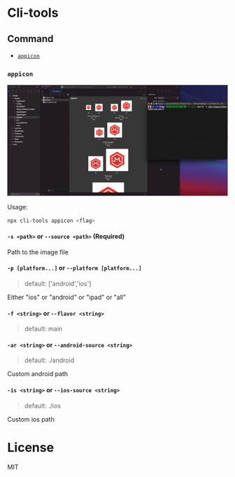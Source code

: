 # Cli-tools

## Command

- [`appicon`](#appicon)
  
### `appicon`

<img src="./preview/appicon.gif"/>

Usage:

```sh
npx cli-tools appicon <flag>
```

#### `-s <path>` or `--source <path>` (Required)

Path to the image file

#### `-p [platform...]` or `--platform [platform...]`

> default: ['android','ios']

Either "ios" or "android" or "ipad" or "all"

#### `-f <string>` or `--flavor <string>`

> default: main

#### `-ar <string>` or `--android-source <string>`

>default: ./android

Custom android path

#### `-is <string>` or `--ios-source <string>`

>default: ./ios

Custom ios path

# License

MIT
